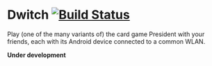 # Dwitch [![Build Status](https://travis-ci.com/michaelheiniger/dwitchk.svg?branch=develop)](https://travis-ci.com/michaelheiniger/dwitchk)

Play (one of the many variants of) the card game President with your friends, each with its Android device connected to a common WLAN.

**Under development**
